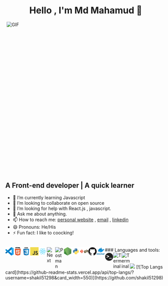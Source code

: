 <h1 align="center">Hello , I'm Md Mahamud 👋</h1>

<img align="right" alt="GIF" src="/gif/59446-black-guy-animation.gif" width="500" height="500" />

##  A Front-end developer | A quick learner 

- 🌱 I’m currently learning Javascript
- 👯 I’m looking to collaborate on open source
- 🤔 I’m looking for help with React.js , javascript.
- 💬 Ask me about anything.
- 📫 How to reach me: [personal website](https://sites.google.com/view/mahamudm90?fbclid=IwAR2vRmFO7OFY2HWHWYLdsnE82JJW_ZUIH4nHjX47lNCYJclogSSdqAjbIEU) , [email](mahamud01795@gmail.com) , [linkedin](https://www.linkedin.com/in/mahamudm90/?fbclid=IwAR2g0Q7pQ_9hVc0I3iA0teRgvDRSsleGSU6s2RhDYzzL6tDnwpu9X-Fnofs)
- 😄 Pronouns: He/His
- ⚡ Fun fact: I like to coocking!
<br />
###  Languages and tools: 
<img align="left" alt="Visual Studio Code" width="26px" src="https://raw.githubusercontent.com/github/explore/80688e429a7d4ef2fca1e82350fe8e3517d3494d/topics/visual-studio-code/visual-studio-code.png" />
<img align="left" alt="HTML5" width="26px" src="https://raw.githubusercontent.com/github/explore/80688e429a7d4ef2fca1e82350fe8e3517d3494d/topics/html/html.png" />
<img align="left" alt="CSS3" width="26px" src="https://raw.githubusercontent.com/github/explore/80688e429a7d4ef2fca1e82350fe8e3517d3494d/topics/css/css.png" />
<img align="left" alt="JavaScript" width="26px" src="https://raw.githubusercontent.com/github/explore/80688e429a7d4ef2fca1e82350fe8e3517d3494d/topics/javascript/javascript.png" />
<img align="left" alt="React" width="26px" src="https://raw.githubusercontent.com/github/explore/80688e429a7d4ef2fca1e82350fe8e3517d3494d/topics/react/react.png" />
<img align="left" alt="Next" width="26px" src="/gif/800px-Nextjs-logo.svg.png" />
<img align="left" alt="Postman" width="26px" src="/gif/postman-logo-F43375A2EB-seeklogo.com.png" />
<img align="left" alt="Node.js" width="26px" src="https://raw.githubusercontent.com/github/explore/80688e429a7d4ef2fca1e82350fe8e3517d3494d/topics/nodejs/nodejs.png" />
<img align="left" alt="python" width="26px" src="https://raw.githubusercontent.com/github/explore/80688e429a7d4ef2fca1e82350fe8e3517d3494d/topics/python/python.png" />
<img align="left" alt="Git" width="26px" src="https://raw.githubusercontent.com/github/explore/80688e429a7d4ef2fca1e82350fe8e3517d3494d/topics/git/git.png" />
<img align="left" alt="GitHub" width="26px" src="https://raw.githubusercontent.com/github/explore/78df643247d429f6cc873026c0622819ad797942/topics/github/github.png" />
<img align="left" alt="Docker" width="26px" src="https://raw.githubusercontent.com/github/explore/80688e429a7d4ef2fca1e82350fe8e3517d3494d/topics/docker/docker.png" />
<img align="left" alt="Terminal" width="26px" src="https://raw.githubusercontent.com/github/explore/80688e429a7d4ef2fca1e82350fe8e3517d3494d/topics/terminal/terminal.png" />
<img align="left" alt="Terminal" width="26px" src="/gif/firebase-1-logo-pngrepo-com.png" />
<img align="left" alt="Terminal" width="26px" src="/gif/mongodb.png" />
</br>
</br>
</br>
<!--stats-->
<img src="https://github-readme-stats.vercel.app/api?username=shakil51298&&show_icons=true&title_color=ffffff&icon_color=bb2acf&text_color=daf7dc&bg_color=151515">
[![Top Langs card](https://github-readme-stats.vercel.app/api/top-langs/?username=shakil51298&card_width=550)](https://github.com/shakil51298)
